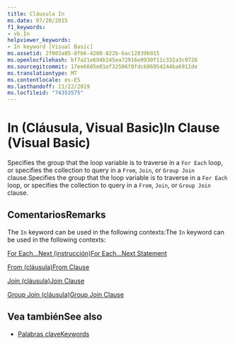 ```yaml
---
title: Cláusula In
ms.date: 07/20/2015
f1_keywords:
- vb.In
helpviewer_keywords:
- In keyword [Visual Basic]
ms.assetid: 2f003a85-8fb6-4280-822b-6ac12839b915
ms.openlocfilehash: bf7a21e694b245ea72916e0930f11c332a3c9726
ms.sourcegitcommit: 17ee6605e01ef32506f8fdc686954244ba6911de
ms.translationtype: MT
ms.contentlocale: es-ES
ms.lasthandoff: 11/22/2019
ms.locfileid: "74353575"
---
```

# <a name="in-clause-visual-basic"></a><span data-ttu-id="93f05-102">In (Cláusula, Visual Basic)</span><span class="sxs-lookup"><span data-stu-id="93f05-102">In Clause (Visual Basic)</span></span>
<span data-ttu-id="93f05-103">Specifies the group that the loop variable is to traverse in a `For Each` loop, or specifies the collection to query in a `From`, `Join`, or `Group Join` clause.</span><span class="sxs-lookup"><span data-stu-id="93f05-103">Specifies the group that the loop variable is to traverse in a `For Each` loop, or specifies the collection to query in a `From`, `Join`, or `Group Join` clause.</span></span>  
  
## <a name="remarks"></a><span data-ttu-id="93f05-104">Comentarios</span><span class="sxs-lookup"><span data-stu-id="93f05-104">Remarks</span></span>  
 <span data-ttu-id="93f05-105">The `In` keyword can be used in the following contexts:</span><span class="sxs-lookup"><span data-stu-id="93f05-105">The `In` keyword can be used in the following contexts:</span></span>  
  
 [<span data-ttu-id="93f05-106">For Each...Next (instrucción)</span><span class="sxs-lookup"><span data-stu-id="93f05-106">For Each...Next Statement</span></span>](../../../visual-basic/language-reference/statements/for-each-next-statement.md)  
  
 [<span data-ttu-id="93f05-107">From (cláusula)</span><span class="sxs-lookup"><span data-stu-id="93f05-107">From Clause</span></span>](../../../visual-basic/language-reference/queries/from-clause.md)  
  
 [<span data-ttu-id="93f05-108">Join (cláusula)</span><span class="sxs-lookup"><span data-stu-id="93f05-108">Join Clause</span></span>](../../../visual-basic/language-reference/queries/join-clause.md)  
  
 [<span data-ttu-id="93f05-109">Group Join (cláusula)</span><span class="sxs-lookup"><span data-stu-id="93f05-109">Group Join Clause</span></span>](../../../visual-basic/language-reference/queries/group-join-clause.md)  
  
## <a name="see-also"></a><span data-ttu-id="93f05-110">Vea también</span><span class="sxs-lookup"><span data-stu-id="93f05-110">See also</span></span>

- [<span data-ttu-id="93f05-111">Palabras clave</span><span class="sxs-lookup"><span data-stu-id="93f05-111">Keywords</span></span>](../../../visual-basic/language-reference/keywords/index.md)
